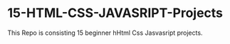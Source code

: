 # 15-HTML-CSS-JAVASRIPT-Projects
This Repo is consisting 15 beginner hHtml Css Jasvasript projects.
